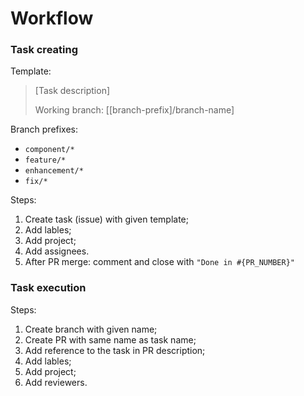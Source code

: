 
# Workflow

### Task creating

Template:

> [Task description]
>
> Working branch: [[branch-prefix]/branch-name]

Branch prefixes:

- `component/*`
- `feature/*`
- `enhancement/*`
- `fix/*`

Steps:

1) Create task (issue) with given template;
2) Add lables;
3) Add project;
4) Add assignees.
5) After PR merge: comment and close with `"Done in #{PR_NUMBER}"`

### Task execution

Steps:

1) Create branch with given name;
2) Create PR with same name as task name;
3) Add reference to the task in PR description;
4) Add lables;
5) Add project;
6) Add reviewers.
